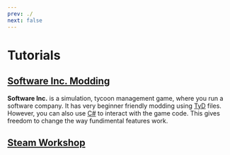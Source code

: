 ```yaml
---
prev: ./
next: false
---
```


# Tutorials

## [Software Inc. Modding](/sinc/)

**Software Inc.** is a simulation, tycoon management game, where you run a software company. It has very beginner friendly modding using [TyD](languages/TyD) files. However, you can also use [C#](languages/CSharp) to interact with the game code. This gives freedom to change the way fundimental features work.

## [Steam Workshop](/steam-101/)